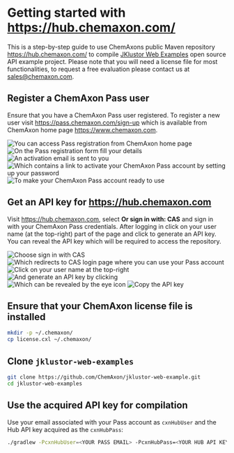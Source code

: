 Getting started with <https://hub.chemaxon.com/>
================================================

This is a step-by-step guide to use ChemAxons public Maven repository <https://hub.chemaxon.com/> to compile
[JKlustor Web Examples](https://github.com/ChemAxon/jklustor-web-example) open source API example project.
Please note that you will need a license file for most functionalities, to request a free evaluation please
contact us at [sales@chemaxon.com](mailto:sales@chemaxon.com).


Register a ChemAxon Pass user
-----------------------------

Ensure that you have a ChemAxon Pass user registered. To register a new user visit <https://pass.chemaxon.com/sign-up> which is
available from ChemAxon home page <https://www.chemaxon.com>.

![You can access Pass registration from ChemAxon home page](img/hub-010-edit.png)
![On the Pass registration form fill your details](img/hub-030-edit.png)
![An activation email is sent to you](img/hub-040-edit.png)
![Which contains a link to activate your ChemAxon Pass account by setting up your password](img/hub-060-edit.png)
![To make your ChemAxon Pass account ready to use](img/hub-070-edit.png)


Get an API key for <https://hub.chemaxon.com>
---------------------------------------------

Visit <https://hub.chemaxon.com>, select **Or sign in with: CAS** and sign in with your ChemAxon Pass credentials. After
logging in click on your user name (at the top-right) part of the page and click to generate an API key. You can reveal
the API key which will be required to access the repository.


![Choose sign in with CAS](img/hub-110-edit.png)
![Which redirects to CAS login page where you can use your Pass account](img/hub-140-edit.png)
![Click on your user name at the top-right](img/hub-150-edit.png)
![And generate an API key by clicking](img/hub-160-edit.png)
![Which can be revealed by the eye icon](img/hub-170-edit.png)
![Copy the API key](img/hub-180-edit.png)


Ensure that your ChemAxon license file is installed
---------------------------------------------------

```` bash
mkdir -p ~/.chemaxon/
cp license.cxl ~/.chemaxon/
````


Clone `jklustor-web-examples`
-----------------------------

```` bash
git clone https://github.com/ChemAxon/jklustor-web-example.git
cd jklustor-web-examples
````


Use the acquired API key for compilation
----------------------------------------

Use your email associated with your Pass account as `cxnHubUser` and the Hub API key acquired as the `cxnHubPass`:

```` bash
./gradlew -PcxnHubUser=<YOUR PASS EMAIL> -PcxnHubPass=<YOUR HUB API KEY> bootRun
````
